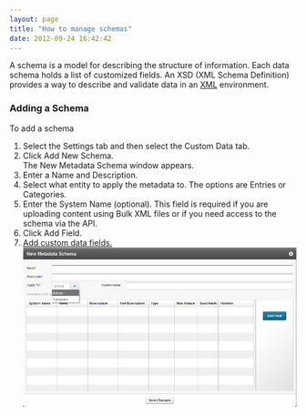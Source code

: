 ```yaml
---
layout: page
title: "How to manage schemas"
date: 2012-09-24 16:42:42
---
```


A schema is a model for describing the structure of information. Each data schema holds a list of customized fields. An XSD (XML Schema Definition) provides a way to describe and validate data in an [XML][1] environment.

 [1]: http://www.webopedia.com/TERM/X/XML.html

### Adding a Schema

<p class="mce-procedure">
  To add a schema
</p>

1.  Select the Settings tab and then select the Custom Data tab.
2.  Click Add New Schema.  
    The New Metadata Schema window appears.
3.  Enter a Name and Description.
4.  Select what entity to apply the metadata to. The options are Entries or Categories.
5.  Enter the System Name (optional). This field is required if you are uploading content using Bulk XML files or if you need access to the schema via the API.
6.  Click Add Field.
7.  <a href="http://knowledge.kaltura.com/node/347" target="_blank">Add custom data fields.<img src="../../assets/715">